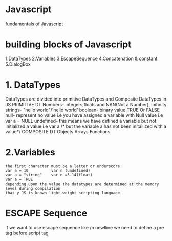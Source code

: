 # Javascript
fundamentals of Javascript
# building blocks of Javascript
  1.DataTypes
  2.Variables
  3.EscapeSequence
  4.Concatenation & constant
  5.DialogBox
  
# 1. DataTypes
 DataTypes are divided into primitive DataTypes and Composite DataTypes in JS
 PRIMITIVE DT
   Numbers- integers,floats and NAN(Not a Number), inifinity
   strings- "hello world"/'hello world'
   boolean- binary value TRUE Or FALSE 
   null- represent no value i.e you have assigned a variable with Null value i.e var a = NULL
   undefined- this means we have defined a variable but not initialized a value i.e var a /* but the variable a has not been initailized with a value*/
 COMPOSITE DT
    Objects
    Arrays
    Functions
# 2.Variables
    the first character must be a letter or underscore
    var a = 10          var n (undefined)
    var a = "string"    var n =3.14(float)
    var a = TRUE
    depending upon the value the datatypes are determined at the memory level during compilation
    that y JS is known light-weight scripting language
 # ESCAPE Sequence  
   if we want to use escape sequence like /n newlline we need to define a pre tag before script tag
